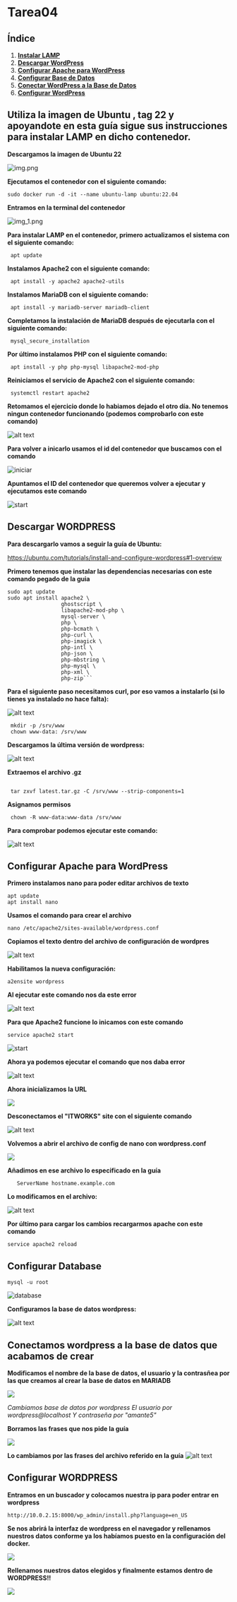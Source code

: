
# Tarea04

## Índice

1. [**Instalar LAMP**](#instalar-lamp)
2. [**Descargar WordPress**](#descargar-wordpress)
3. [**Configurar Apache para WordPress**](#configurar-apache-para-wordpress)
4. [**Configurar Base de Datos**](#configurar-base-de-datos)
5. [**Conectar WordPress a la Base de Datos**](#conectar-wordpress-a-la-base-de-datos)
6. [**Configurar WordPress**](#configurar-wordpress)

## Utiliza la imagen de Ubuntu , tag 22 y apoyandote en esta guía sigue sus instrucciones para instalar LAMP en dicho contenedor. 

**Descargamos la imagen de Ubuntu 22**

![img.png](img/img.png)

**Ejecutamos el contenedor con el siguiente comando:**

```
sudo docker run -d -it --name ubuntu-lamp ubuntu:22.04
```
**Entramos en la terminal del contenedor**

![img_1.png](img/img_1.png)

**Para instalar LAMP en el contenedor, primero actualizamos el sistema con el siguiente comando:**

```
 apt update
```
**Instalamos Apache2 con el siguiente comando:**

```
 apt install -y apache2 apache2-utils
```
**Instalamos MariaDB con el siguiente comando:**

```
 apt install -y mariadb-server mariadb-client
```
**Completamos la instalación de MariaDB  después de ejecutarla con el siguiente comando:**

```
 mysql_secure_installation
```
**Por último instalamos PHP con el siguiente comando:**

```
 apt install -y php php-mysql libapache2-mod-php
```
**Reiniciamos el servicio de Apache2 con el siguiente comando:**

```
 systemctl restart apache2
```

**Retomamos el ejercicio donde lo habiamos dejado el otro día. No tenemos ningun contenedor funcionando (podemos comprobarlo con este comando)**

![alt text](img/image-1.png)

**Para volver a inicarlo usamos el id del contenedor que buscamos con el comando**

![iniciar](img/image.png)

**Apuntamos el ID del contenedor que queremos volver a ejecutar y ejecutamos este comando**

![start](img/image-3.png)

## Descargar WORDPRESS

**Para descargarlo vamos a seguir la guía de Ubuntu:** 

https://ubuntu.com/tutorials/install-and-configure-wordpress#1-overview

**Primero tenemos que instalar las dependencias necesarias con este comando pegado de la guia**
```
sudo apt update
sudo apt install apache2 \
                 ghostscript \
                 libapache2-mod-php \
                 mysql-server \
                 php \
                 php-bcmath \
                 php-curl \
                 php-imagick \
                 php-intl \
                 php-json \
                 php-mbstring \
                 php-mysql \
                 php-xml \
                 php-zip```
```

**Para el siguiente paso necesitamos curl, por eso vamos a instalarlo (si lo tienes ya instalado no hace falta):**

![alt text](img/image-4.png)
```
 mkdir -p /srv/www
 chown www-data: /srv/www
```

 **Descargamos la última versión de wordpress:**

 ![alt text](img/image-5.png)

**Extraemos el archivo .gz**
```

 tar zxvf latest.tar.gz -C /srv/www --strip-components=1
```
**Asignamos permisos**

```
 chown -R www-data:www-data /srv/www
```

**Para comprobar podemos ejecutar este comando:**

![alt text](img/image-6.png)

## Configurar Apache para WordPress

**Primero instalamos nano para poder editar archivos de texto**

```
apt update
apt install nano

```

**Usamos el comando para crear el archivo**
```
nano /etc/apache2/sites-available/wordpress.conf
```
**Copiamos el texto dentro del archivo de configuración de wordpres**

![alt text](img/image-7.png)

**Habilitamos la nueva configuración:** 

```
a2ensite wordpress
```

**Al ejecutar este comando nos da este error**

![alt text](img/image-8.png)

**Para que Apache2 funcione lo inicamos con este comando**

```
service apache2 start
```

![start](img/image-9.png)

**Ahora ya podemos ejecutar el comando que nos daba error**

![alt text](img/image-10.png)

**Ahora inicializamos la URL**

![](img/image-11.png)

**Desconectamos el "ITWORKS" site con el siguiente comando**

![alt text](img/image-12.png)

**Volvemos a abrir el archivo de config de nano con wordpress.conf**

![](img/image-13.png)

**Añadimos en ese archivo lo especificado en la guía** 
```
   ServerName hostname.example.com
```
**Lo modificamos en el archivo:**

![alt text](img/image-14.png)

**Por último para cargar los cambios recargarmos apache con este comando**
```
service apache2 reload
```
## Configurar Database
```
mysql -u root
```

![database](img/image-15.png)

**Configuramos la base de datos wordpress:**

![alt text](img/image-16.png)

## Conectamos wordpress a la base de datos que acabamos de crear

**Modificamos el nombre de la base de datos, el usuario y la contrasñea por las que creamos al crear la base de datos en MARIADB**

![](img/image-19.png)

*Cambiamos base de datos por wordpress
El usuario por wordpress@localhost
Y contraseña por "amante5"*

**Borramos las frases que nos pide la guía**

![](img/image-17.png)

**Lo cambiamos por las frases del archivo referido en la guía**
![alt text](img/image-18.png)

## Configurar WORDPRESS

**Entramos en un buscador y colocamos nuestra ip para poder entrar en wordpress**

```
http://10.0.2.15:8000/wp_admin/install.php?language=en_US
```

**Se nos abrirá la interfaz de wordpress en el navegador y rellenamos nuestros datos conforme ya los habíamos puesto en la configuración del docker.**

![](img/imgPenultima.JPEG)

**Rellenamos nuestros datos elegidos y finalmente estamos dentro de WORDPRESS!!**

![](img/imgUltima.JPEG)
